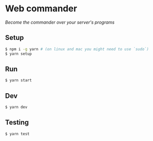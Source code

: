# Web commander
*Become the commander over your server's programs*  
  
## Setup
```bash
$ npm i -g yarn # (on linux and mac you might need to use `sudo`)  
$ yarn setup
```

## Run
```bash
$ yarn start
```  

## Dev
```bash
$ yarn dev
```  

## Testing
```bash
$ yarn test
```  